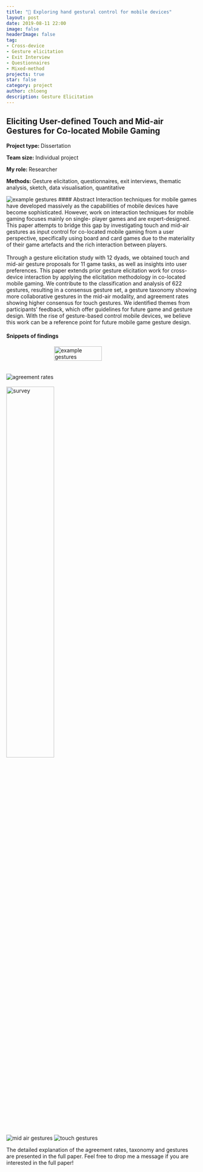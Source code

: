```yaml
---
title: "👋 Exploring hand gestural control for mobile devices"
layout: post
date: 2019-08-11 22:00
image: false
headerImage: false
tag:
- Cross-device
- Gesture elicitation
- Exit Interview
- Questionnaires
- Mixed-method
projects: true
star: false
category: project
author: chloeng
description: Gesture Elicitation
---
```


## Eliciting User-defined Touch and Mid-air Gestures for Co-located Mobile Gaming
<b>Project type: </b> Dissertation

<b>Team size: </b> Individual project

<b>My role: </b> Researcher

<b>Methods: </b> Gesture elicitation, questionnaires, exit interviews, thematic analysis, sketch, data visualisation, quantitative

<img alt="example gestures" src="https://chloenhy.github.io/assets/images/gesture/example-gesture.jpg" />
#### Abstract
Interaction techniques for mobile games have developed massively as the capabilities of mobile devices have become sophisticated. However, work on interaction techniques for mobile gaming focuses mainly on single- player games and are expert-designed. This paper attempts to bridge this gap by investigating touch and mid-air gestures as input control for co-located mobile gaming from a user perspective, specifically using board and card games due to the materiality of their game artefacts and the rich interaction between players.
<br>
<br>
Through a gesture elicitation study with 12 dyads, we obtained touch and mid-air gesture proposals for 11 game tasks, as well as insights into user preferences. This paper extends prior gesture elicitation work for cross-device interaction by applying the elicitation methodology in co-located mobile gaming. We contribute to the classification and analysis of 622 gestures, resulting in a consensus gesture set, a gesture taxonomy showing more collaborative gestures in the mid-air modality, and agreement rates showing higher consensus for touch gestures. We identified themes from participants’ feedback, which offer guidelines for future game and gesture design. With the rise of gesture-based control mobile devices, we believe this work can be a reference point for future mobile game gesture design.

#### Snippets of findings
<div style="display: flex; justify-content: center;">
  <img alt="example gestures" src="https://chloenhy.github.io/assets/images/gesture/collab-gesture.jpg" width="50%" height="50%" />
</div>
  <br>
  <br>
  <img alt="agreement rates" src="https://chloenhy.github.io/assets/images/gesture/agreement-rates.jpg"/>
  <br>
  <br>
  <img alt="survey" src="https://chloenhy.github.io/assets/images/gesture/gesture-survey.jpg" width="50%" height="50%" align="middle"/>
  <br>
  <br>
  <img alt="mid air gestures" src="https://chloenhy.github.io/assets/images/gesture/mid-air-gesture.jpg"/>
  <img alt="touch gestures" src="https://chloenhy.github.io/assets/images/gesture/touch-gesture.jpg"/>




The detailed explanation of the agreement rates, taxonomy and gestures are presented in the full paper. Feel free to drop me a message if you are interested in the full paper!
